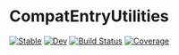 # CompatEntryUtilities

[![Stable](https://img.shields.io/badge/docs-stable-blue.svg)](https://JuliaRegistries.github.io/CompatEntryUtilities.jl/stable)
[![Dev](https://img.shields.io/badge/docs-dev-blue.svg)](https://JuliaRegistries.github.io/CompatEntryUtilities.jl/dev)
[![Build Status](https://github.com/JuliaRegistries/CompatEntryUtilities.jl/workflows/CI/badge.svg)](https://github.com/JuliaRegistries/CompatEntryUtilities.jl/actions)
[![Coverage](https://codecov.io/gh/JuliaRegistries/CompatEntryUtilities.jl/branch/master/graph/badge.svg)](https://codecov.io/gh/JuliaRegistries/CompatEntryUtilities.jl)
